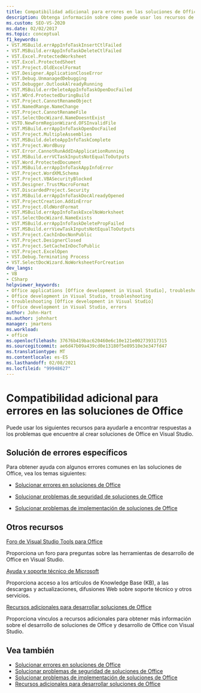 ```yaml
---
title: Compatibilidad adicional para errores en las soluciones de Office
description: Obtenga información sobre cómo puede usar los recursos de soporte técnico para encontrar respuestas a los problemas que encuentre al crear soluciones de Office en Visual Studio.
ms.custom: SEO-VS-2020
ms.date: 02/02/2017
ms.topic: conceptual
f1_keywords:
- VST.MSBuild.errAppInfoTaskInsertCtlFailed
- VST.MSBuild.errAppInfoTaskDeleteCtlFailed
- VST.Excel.ProtectedWorksheet
- VST.Excel.ProtectedSheet
- VST.Project.OldExcelFormat
- VST.Designer.ApplicationCloseError
- VST.Debug.UnmanagedDebugging
- VST.Debugger.OutlookAlreadyRunning
- VST.MSBuild.errDeleteAppInfoTaskOpenDocFailed
- VST.WOrd.ProtectedDuringBuild
- VST.Project.CannotRenameObject
- VST.NamedRange.NameChange
- VST.Project.CannotRenameFile
- VST.SelectDocWizard.NameDoesntExist
- VSTO.NewFormRegionWizard.OFSInvalidFile
- VST.MSBuild.errAppInfoTaskOpenDocFailed
- VST.Project.MultipleAssemblies
- VST.MSBuild.deleteAppInfoTaskComplete
- VST.Project.WordBusy
- VST.Error.CannotRunAddInApplicationRunning
- VST.MSBuild.errVCTaskInputsNotEqualToOutputs
- VST.Word.ProtectedDocument
- VST.MSBuild.errAppInfoTaskAppInfoError
- VST.Project.WordXMLSchema
- VST.Project.VBASecurityBlocked
- VST.Designer.TrustMacroFormat
- VST.DiscardedProject.Security
- VST.MSBuild.errAppInfoTaskDocAlreadyOpened
- VST.ProjectCreation.AddinError
- VST.Project.OldWordFormat
- VST.MSBuild.errAppInfoTaskExcelNoWorksheet
- VST.SelectDocWizard.NameExists
- VST.MSBuild.errAppInfoTaskDeletePropFailed
- VST.MSBuild.errViewTaskInputsNotEqualToOutputs
- VST.Project.CachInDocNonPublic
- VST.Project.DesignerClosed
- VST.Project.SetCacheInDocToPublic
- VST.Project.ExcelOpen
- VST.Debug.Terminating Process
- VST.SelectDocWizard.NoWorksheetForCreation
dev_langs:
- VB
- CSharp
helpviewer_keywords:
- Office applications [Office development in Visual Studio], troubleshooting
- Office development in Visual Studio, troubleshooting
- troubleshooting [Office development in Visual Studio]
- Office development in Visual Studio, errors
author: John-Hart
ms.author: johnhart
manager: jmartens
ms.workload:
- office
ms.openlocfilehash: 37676b419bac620460e6c10e121e002739317315
ms.sourcegitcommit: ae6d47b09a439cd0e13180f5e89510e3e347fd47
ms.translationtype: MT
ms.contentlocale: es-ES
ms.lasthandoff: 02/08/2021
ms.locfileid: "99948627"
---
```

# <a name="additional-support-for-errors-in-office-solutions"></a>Compatibilidad adicional para errores en las soluciones de Office

Puede usar los siguientes recursos para ayudarle a encontrar respuestas a los problemas que encuentre al crear soluciones de Office en Visual Studio.

## <a name="troubleshoot-specific-errors"></a>Solución de errores específicos

Para obtener ayuda con algunos errores comunes en las soluciones de Office, vea los temas siguientes:

- [Solucionar errores en soluciones de Office](../vsto/troubleshooting-errors-in-office-solutions.md)

- [Solucionar problemas de seguridad de soluciones de Office](../vsto/troubleshooting-office-solution-security.md)

- [Solucionar problemas de implementación de soluciones de Office](../vsto/troubleshooting-office-solution-deployment.md)

## <a name="other-resources"></a>Otros recursos

[Foro de Visual Studio Tools para Office](https://social.msdn.microsoft.com/Forums/vstudio/en-US/home?forum=vsto)

Proporciona un foro para preguntas sobre las herramientas de desarrollo de Office en Visual Studio.

[Ayuda y soporte técnico de Microsoft](https://support.microsoft.com)

Proporciona acceso a los artículos de Knowledge Base (KB), a las descargas y actualizaciones, difusiones Web sobre soporte técnico y otros servicios.

[Recursos adicionales para desarrollar soluciones de Office](../vsto/additional-resources-for-developing-office-solutions.md)

Proporciona vínculos a recursos adicionales para obtener más información sobre el desarrollo de soluciones de Office y desarrollo de Office con Visual Studio.

## <a name="see-also"></a>Vea también

- [Solucionar errores en soluciones de Office](../vsto/troubleshooting-errors-in-office-solutions.md)
- [Solucionar problemas de seguridad de soluciones de Office](../vsto/troubleshooting-office-solution-security.md)
- [Solucionar problemas de implementación de soluciones de Office](../vsto/troubleshooting-office-solution-deployment.md)
- [Recursos adicionales para desarrollar soluciones de Office](../vsto/additional-resources-for-developing-office-solutions.md)
